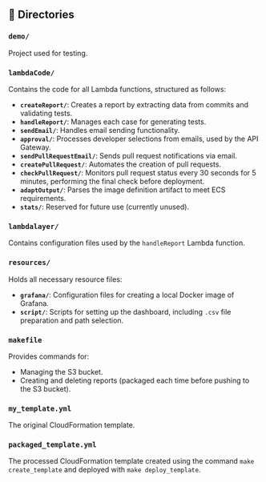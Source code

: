## 📂 Directories

### `demo/`
Project used for testing.

### `lambdaCode/`
Contains the code for all Lambda functions, structured as follows:
- **`createReport/`**: Creates a report by extracting data from commits and validating tests.
- **`handleReport/`**: Manages each case for generating tests.
- **`sendEmail/`**: Handles email sending functionality.
- **`approval/`**: Processes developer selections from emails, used by the API Gateway.
- **`sendPullRequestEmail/`**: Sends pull request notifications via email.
- **`createPullRequest/`**: Automates the creation of pull requests.
- **`checkPullRequest/`**: Monitors pull request status every 30 seconds for 5 minutes, performing the final check before deployment.
- **`adaptOutput/`**: Parses the image definition artifact to meet ECS requirements.
- **`stats/`**: Reserved for future use (currently unused).

### `lambdalayer/`
Contains configuration files used by the `handleReport` Lambda function.

### `resources/`
Holds all necessary resource files:
- **`grafana/`**: Configuration files for creating a local Docker image of Grafana.
- **`script/`**: Scripts for setting up the dashboard, including `.csv` file preparation and path selection.

### `makefile`
Provides commands for:
- Managing the S3 bucket.
- Creating and deleting reports (packaged each time before pushing to the S3 bucket).

### `my_template.yml`
The original CloudFormation template.

### `packaged_template.yml`
The processed CloudFormation template created using the command `make create_template` and deployed with `make deploy_template`.
